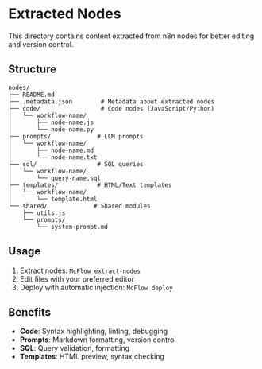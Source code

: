 # Extracted Nodes

This directory contains content extracted from n8n nodes for better editing and version control.

## Structure

```
nodes/
├── README.md
├── .metadata.json        # Metadata about extracted nodes
├── code/                 # Code nodes (JavaScript/Python)
│   └── workflow-name/
│       ├── node-name.js
│       └── node-name.py
├── prompts/             # LLM prompts
│   └── workflow-name/
│       ├── node-name.md
│       └── node-name.txt
├── sql/                 # SQL queries
│   └── workflow-name/
│       └── query-name.sql
├── templates/           # HTML/Text templates
│   └── workflow-name/
│       └── template.html
└── shared/             # Shared modules
    ├── utils.js
    └── prompts/
        └── system-prompt.md
```

## Usage

1. Extract nodes: `McFlow extract-nodes`
2. Edit files with your preferred editor
3. Deploy with automatic injection: `McFlow deploy`

## Benefits

- **Code**: Syntax highlighting, linting, debugging
- **Prompts**: Markdown formatting, version control
- **SQL**: Query validation, formatting
- **Templates**: HTML preview, syntax checking
